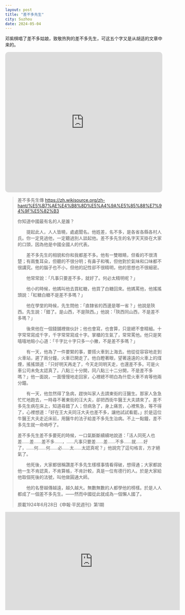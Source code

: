 ```yaml
---
layout: post
title: "差不多先生"
city: Suzhou
date: 2024-05-04
---
```


邓紫棋唱了差不多姑娘，致敬热狗的差不多先生，可这五个字又是从胡适的文章中来的。

<iframe allow="autoplay *; encrypted-media *; fullscreen *; clipboard-write" frameborder="0" height="450" style="width:100%;max-width:660px;overflow:hidden;border-radius:10px;" sandbox="allow-forms allow-popups allow-same-origin allow-scripts allow-storage-access-by-user-activation allow-top-navigation-by-user-activation" src="https://embed.music.apple.com/tr/playlist/%E5%B7%AE%E4%B8%8D%E5%A4%9A%E5%85%88%E7%94%9F/pl.u-76oNNrBCvpYBvr3"></iframe>

> 差不多先生傳
> https://zh.wikisource.org/zh-hant/%E5%B7%AE%E4%B8%8D%E5%A4%9A%E5%85%88%E7%94%9F%E5%82%B3
>
> 你知道中國最有名的人是誰？
>
> 　　提起此人，人人皆曉，處處聞名。他姓差，名不多，是各省各縣各村人氏。你一定見過他，一定聽過別人談起他。差不多先生的名字天天掛在大家的口頭，因為他是中國全國人的代表。
>
> 　　差不多先生的相貌和你和我都差不多。他有一雙眼睛，但看的不很清楚；有兩隻耳朵，但聽的不很分明；有鼻子和嘴，但他對於氣味和口味都不很講究。他的腦子也不小，但他的記性卻不很精明，他的思想也不很細密。
>
> 　　他常常說：「凡事只要差不多，就好了。何必太精明呢？」
>
> 　　他小的時候，他媽叫他去買紅糖，他買了白糖回來。他媽罵他，他搖搖頭說：「紅糖白糖不是差不多嗎？」
>
> 　　他在學堂的時候，先生問他：「直隸省的西邊是哪一省？」他說是陝西。先生說：「錯了。是山西，不是陝西。」他說：「陝西同山西，不是差不多嗎？」
>
> 　　後來他在一個錢舖裡做伙計；他也會寫，也會算，只是總不會精細。十字常常寫成千字，千字常常寫成十字。掌櫃的生氣了，常常罵他。他只是笑嘻嘻地賠小心道：「千字比十字只多一小撇，不是差不多嗎？」
>
> 　　有一天，他為了一件要緊的事，要搭火車到上海去。他從從容容地走到火車站，遲了兩分鐘，火車已開走了。他白瞪著眼，望著遠遠的火車上的煤煙，搖搖頭道：「只好明天再走了，今天走同明天走，也還差不多。可是火車公司未免太認真了。八點三十分開，同八點三十二分開，不是差不多嗎？」他一面說，一面慢慢地走回家，心裡總不明白為什麼火車不肯等他兩分鐘。
>
> 　　有一天，他忽然得了急病，趕快叫家人去請東街的汪醫生。那家人急急忙忙地跑去，一時尋不著東街的汪大夫，卻把西街牛醫王大夫請來了。差不多先生病在床上，知道尋錯了人；但病急了，身上痛苦，心裡焦急，等不得了，心裡想道：「好在王大夫同汪大夫也差不多，讓他試試看罷。」於是這位牛醫王大夫走近床前，用醫牛的法子給差不多先生治病。不上一點鐘，差不多先生就一命嗚呼了。
>
> 差不多先生差不多要死的時候，一口氣斷斷續續地說道：「活人同死人也差……差……差不多……，……凡事只要差……差……不多……就……好了，……何……何……必……太……太認真呢？」他說完了這句格言，方才絕氣了。
>
> 　　他死後，大家都很稱讚差不多先生樣樣事情看得破，想得通；大家都說他一生不肯認真，不肯算帳，不肯計較，真是一位有德行的人。於是大家給他取個死後的法號，叫他做圓通大師。
>
> 　　他的名譽越傳越遠，越久越大。無數無數的人都學他的榜樣。於是人人都成了一個差不多先生。——然而中國從此就成為一個懶人國了。
>
> 原載1924年6月28日《申報·平民週刊》第1期


<iframe width="560" height="315" src="https://www.youtube.com/embed/s4pxJ-1QLQg?si=8gjjvNm7Z88UMVvK" title="YouTube video player" frameborder="0" allow="accelerometer; autoplay; clipboard-write; encrypted-media; gyroscope; picture-in-picture; web-share" referrerpolicy="strict-origin-when-cross-origin" allowfullscreen></iframe>
